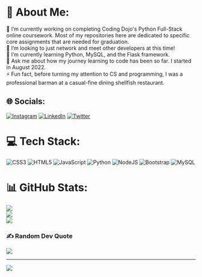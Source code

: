 # 💫 About Me:
🔭 I’m currently working on completing Coding Dojo's Python Full-Stack online coursework. Most of my repositories here are dedicated to specific core assignments that are needed for graduation. <br>🤝 I’m looking to just network and meet other developers at this time! <br>🌱 I’m currently learning Python, MySQL, and the Flask framework. <br>💬 Ask me about how my journey learning to code has been so far. I started in August 2022.<br>⚡ Fun fact, before turning my attention to CS and programming, I was a professional barman at a casual-fine dining shellfish restaurant. 


## 🌐 Socials:
[![Instagram](https://img.shields.io/badge/Instagram-%23E4405F.svg?logo=Instagram&logoColor=white)](https://instagram.com/steveologyy) [![LinkedIn](https://img.shields.io/badge/LinkedIn-%230077B5.svg?logo=linkedin&logoColor=white)](https://linkedin.com/in/StevenDeTeso) [![Twitter](https://img.shields.io/badge/Twitter-%231DA1F2.svg?logo=Twitter&logoColor=white)](https://twitter.com/SDeTeso) 

# 💻 Tech Stack:
![CSS3](https://img.shields.io/badge/css3-%231572B6.svg?style=for-the-badge&logo=css3&logoColor=white) ![HTML5](https://img.shields.io/badge/html5-%23E34F26.svg?style=for-the-badge&logo=html5&logoColor=white) ![JavaScript](https://img.shields.io/badge/javascript-%23323330.svg?style=for-the-badge&logo=javascript&logoColor=%23F7DF1E) ![Python](https://img.shields.io/badge/python-3670A0?style=for-the-badge&logo=python&logoColor=ffdd54) ![NodeJS](https://img.shields.io/badge/node.js-6DA55F?style=for-the-badge&logo=node.js&logoColor=white) ![Bootstrap](https://img.shields.io/badge/bootstrap-%23563D7C.svg?style=for-the-badge&logo=bootstrap&logoColor=white) ![MySQL](https://img.shields.io/badge/mysql-%2300f.svg?style=for-the-badge&logo=mysql&logoColor=white)
# 📊 GitHub Stats:
![](https://github-readme-stats.vercel.app/api?username=Steven-DeTeso&theme=swift&hide_border=false&include_all_commits=false&count_private=false)<br/>
![](https://github-readme-streak-stats.herokuapp.com/?user=Steven-DeTeso&theme=swift&hide_border=false)<br/>
![](https://github-readme-stats.vercel.app/api/top-langs/?username=Steven-DeTeso&theme=swift&hide_border=false&include_all_commits=false&count_private=false&layout=compact)

### ✍️ Random Dev Quote
![](https://quotes-github-readme.vercel.app/api?type=vetical&theme=merko)

---
[![](https://visitcount.itsvg.in/api?id=Steven-DeTeso&icon=7&color=8)](https://visitcount.itsvg.in)

